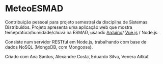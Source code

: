 # MeteoESMAD

Contribuição pessoal para projeto semestral da disciplina de Sistemas Distribuídos. Projeto apresenta uma aplicação web que mostra temepratura/humidade/chuva na ESMAD, usando [Arduino](https://github.com/anamafalda98/meteoesmad)/ [Vue.js](https://github.com/veneraaitkul/meteo-esmad-Vue.js) / Node.js. 

Consiste num  servidor RESTful em Node.js, trabalhando com base de dados NoSQL (MongoDB, com Mongoose).

Criado com Ana Santos, Alexandre Costa, Eduardo Silva, Venera Aitkul.
